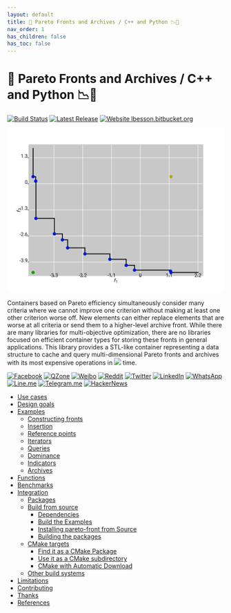 ```yaml
---
layout: default
title: 🦎 Pareto Fronts and Archives / C++ and Python 📉🤔
nav_order: 1
has_children: false
has_toc: false
---
```

# 🦎 Pareto Fronts and Archives / C++ and Python 📉🤔

[![Build Status](https://img.shields.io/github/workflow/status/alandefreitas/pareto-front/ParetoFront?event=push&label=Build&logo=Github-Actions)](https://github.com/alandefreitas/pareto-front/actions?query=workflow%3AParetoFront+event%3Apush)
[![Latest Release](https://img.shields.io/github/release/alandefreitas/pareto-front.svg?label=Download)](https://GitHub.com/alandefreitas/pareto-front/releases/)
[![Website lbesson.bitbucket.org](https://img.shields.io/website-up-down-green-red/http/alandefreitas.github.io/pareto-front.svg?label=Documentation)](https://alandefreitas.github.io/pareto-front/)

![Two-dimensional front](img/front2d_b.svg)

Containers based on Pareto efficiency simultaneously consider many criteria where we cannot improve one criterion without making at least one other criterion worse off. New elements can either replace elements that are worse at all criteria or send them to a higher-level archive front. While there are many libraries for multi-objective optimization, there are no libraries focused on efficient container types for storing these fronts in general applications.
This library provides a STL-like container representing a data structure to cache and query multi-dimensional Pareto fronts and archives with its most expensive operations in <img src="https://render.githubusercontent.com/render/math?math=O(n+\log+n)"> time.

<!-- https://github.com/bradvin/social-share-urls -->
[![Facebook](https://img.shields.io/twitter/url/http/shields.io.svg?style=social&label=Share+on+Facebook&logo=facebook)](https://www.facebook.com/sharer/sharer.php?t=Pareto%20Fronts%20and%20Archives%20/%20C%2B%2B%20and%20Python&u=https://github.com/alandefreitas/pareto-front/)
[![QZone](https://img.shields.io/twitter/url/http/shields.io.svg?style=social&label=Share+on+QZone&logo=qzone)](http://sns.qzone.qq.com/cgi-bin/qzshare/cgi_qzshare_onekey?url=https://github.com/alandefreitas/pareto-front/&title=Pareto%20Fronts%20and%20Archives%20/%20C%2B%2B%20and%20Python&summary=Pareto%20Fronts%20and%20Archives%20/%20C%2B%2B%20and%20Python)
[![Weibo](https://img.shields.io/twitter/url/http/shields.io.svg?style=social&label=Share+on+Weibo&logo=sina-weibo)](http://sns.qzone.qq.com/cgi-bin/qzshare/cgi_qzshare_onekey?url=https://github.com/alandefreitas/pareto-front/&title=Pareto%20Fronts%20and%20Archives%20/%20C%2B%2B%20and%20Python&summary=Pareto%20Fronts%20and%20Archives%20/%20C%2B%2B%20and%20Python)
[![Reddit](https://img.shields.io/twitter/url/http/shields.io.svg?style=social&label=Share+on+Reddit&logo=reddit)](http://www.reddit.com/submit?url=https://github.com/alandefreitas/pareto-front/&title=Pareto%20Fronts%20and%20Archives%20/%20C%2B%2B%20and%20Python)
[![Twitter](https://img.shields.io/twitter/url/http/shields.io.svg?label=Share+on+Twitter&style=social)](https://twitter.com/intent/tweet?text=Pareto%20Fronts%20and%20Archives%20/%20C%2B%2B%20and%20Python&url=https://github.com/alandefreitas/pareto-front/&hashtags=MOO,MultiObjectiveOptimization,Cpp,ScientificComputing,Optimization,Developers)
[![LinkedIn](https://img.shields.io/twitter/url/http/shields.io.svg?style=social&label=Share+on+LinkedIn&logo=linkedin)](https://www.linkedin.com/shareArticle?mini=false&url=https://github.com/alandefreitas/pareto-front/&title=Pareto%20Fronts%20and%20Archives%20/%20C%2B%2B%20and%20Python)
[![WhatsApp](https://img.shields.io/twitter/url/http/shields.io.svg?style=social&label=Share+on+WhatsApp&logo=whatsapp)](https://api.whatsapp.com/send?text=Pareto%20Fronts%20and%20Archives%20/%20C%2B%2B%20and%20Python:+https://github.com/alandefreitas/pareto-front/)
[![Line.me](https://img.shields.io/twitter/url/http/shields.io.svg?style=social&label=Share+on+Line.me&logo=line)](https://lineit.line.me/share/ui?url=https://github.com/alandefreitas/pareto-front/&text=Pareto%20Fronts%20and%20Archives%20/%20C%2B%2B%20and%20Python)
[![Telegram.me](https://img.shields.io/twitter/url/http/shields.io.svg?style=social&label=Share+on+Telegram.me&logo=telegram)](https://telegram.me/share/url?url=https://github.com/alandefreitas/pareto-front/&text=Pareto%20Fronts%20and%20Archives%20/%20C%2B%2B%20and%20Python)
[![HackerNews](https://img.shields.io/twitter/url/http/shields.io.svg?style=social&label=Share+on+HackerNews&logo=y-combinator)](https://news.ycombinator.com/submitlink?u=https://github.com/alandefreitas/pareto-front/&t=Pareto%20Fronts%20and%20Archives%20/%20C%2B%2B%20and%20Python)



- [Use cases](use-cases.md)
- [Design goals](design-goals.md)
- [Examples](examples.md)
  - [Constructing fronts](examples/constructing-fronts.md)
  - [Insertion](examples/insertion.md)
  - [Reference points](examples/reference-points.md)
  - [Iterators](examples/iterators.md)
  - [Queries](examples/queries.md)
  - [Dominance](examples/dominance.md)
  - [Indicators](examples/indicators.md)
  - [Archives](examples/archives.md)
- [Functions](functions.md)
- [Benchmarks](benchmarks.md)
- [Integration](integration.md)
  - [Packages](integration/packages.md)
  - [Build from source](integration/build-from-source.md)
    - [Dependencies](integration/build-from-source/dependencies.md)
    - [Build the Examples](integration/build-from-source/build-the-examples.md)
    - [Installing pareto-front from Source](integration/build-from-source/installing-pareto-front-from-source.md)
    - [Building the packages](integration/build-from-source/building-the-packages.md)
  - [CMake targets](integration/cmake-targets.md)
    - [Find it as a CMake Package](integration/cmake-targets/find-it-as-a-cmake-package.md)
    - [Use it as a CMake subdirectory](integration/cmake-targets/use-it-as-a-cmake-subdirectory.md)
    - [CMake with Automatic Download](integration/cmake-targets/cmake-with-automatic-download.md)
  - [Other build systems](integration/other-build-systems.md)
- [Limitations](limitations.md)
- [Contributing](contributing.md)
- [Thanks](thanks.md)
- [References](references.md)


<!-- Generated with mdsplit: https://github.com/alandefreitas/mdsplit -->
